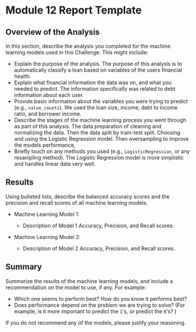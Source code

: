 # Module 12 Report Template

## Overview of the Analysis

In this section, describe the analysis you completed for the machine learning models used in this Challenge. This might include:

* Explain the purpose of the analysis. The purpose of this analysis is to automatically classify a loan based on variables of the users financial health.
* Explain what financial information the data was on, and what you needed to predict. The information specifically was related to debt information about each user.
* Provide basic information about the variables you were trying to predict (e.g., `value_counts`). We used the loan size, income, debt to income ratio, and borrower income.
* Describe the stages of the machine learning process you went through as part of this analysis. The data preparation of cleaning and normalizing the data. Then the data split by train-test split. Choosing and using the Logistic Regression model. Then oversampling to improve the models performance,
* Briefly touch on any methods you used (e.g., `LogisticRegression`, or any resampling method). The Logistic Regression model is more simplistic and handles linear data very well.

## Results

Using bulleted lists, describe the balanced accuracy scores and the precision and recall scores of all machine learning models.

* Machine Learning Model 1:
  * Description of Model 1 Accuracy, Precision, and Recall scores.



* Machine Learning Model 2:
  * Description of Model 2 Accuracy, Precision, and Recall scores.

## Summary

Summarize the results of the machine learning models, and include a recommendation on the model to use, if any. For example:
* Which one seems to perform best? How do you know it performs best?
* Does performance depend on the problem we are trying to solve? (For example, is it more important to predict the `1`'s, or predict the `0`'s? )

If you do not recommend any of the models, please justify your reasoning.
